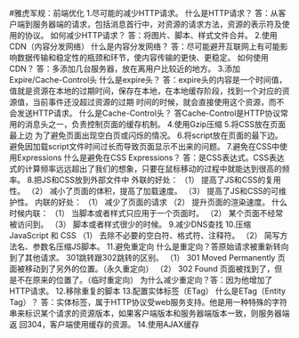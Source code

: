 #雅虎军规：前端优化
1.尽可能的减少HTTP请求。
	什么是HTTP请求？
	    答：从客户端到服务器端的请求，包括消息首行中，对资源的请求方法，资源的表示符及使用的协议。
	如何减少HTTP请求？
	    答：将图片、脚本、样式文件合并。
2.使用CDN（内容分发网络）
	什么是内容分发网络？
	    答：尽可能避开互联网上有可能影响数据传输和稳定性的瓶颈和环节，使内容传输的更快、更稳定。
	如何使用CDN？
	    答：多添加几台服务器，放在离用户比较近的地方。
3.添加Expire/Cache-Control头
	什么是expire头？
	    答：expire头的内容是一个时间值，值就是资源在本地的过期时间，保存在本地，在本地缓存阶段，找到一个对应的资源值，当前事件还没超过资源的过期		时间的时候，就会直接使用这个资源，而不会发送HTTP请求。
	什么是Cache-Control头？
	    答Cache-Control是HTTP协议常用的消息头之一，负责控制页面的缓存机制。
4.使用Gzip压缩
5.将CSS放在页面最上边
	为了避免页面出现空白页或闪烁的情况。
6.将script放在页面的最下边。
	避免因加载script文件时间过长而导致页面显示不出来的问题。
7.避免在CSS中使用Expressions
	什么是避免在CSS Expressions？
	    答：是CSS表达式。CSS表达式的计算频率远远超出了我们的想象，只要在鼠标移动的过程中就能达到很高的频率。
8.把JS和CSS放到外部文件中
	外联的好处：
		（1） 提高了JS和CSS的复用性。
		（2） 减小了页面的体积，提高了加载速度。
		（3） 提高了JS和CSS的可维护性。
	内联的好处：
		（1） 减少了页面的请求
		（2） 提升页面的渲染速度。
	什么时候内联：
		（1） 当脚本或者样式只应用于一个页面时。
		（2） 某个页面不经常被访问到。
		（3） 脚本或者样式很少的时候。
9.减少DNS查找
10.压缩 JavaScript 和 CSS
	（1） 去除不必要的空白符、格式符、注释符。
	（2） 简写方法名、参数名压缩JS脚本。
11.避免重定向
	什么是重定向？答原始请求被重新转向到了其他请求。
	301跳转跟302跳转的区别。
	（1） 301 Moved Permanently 页面被移动到了另外的位置。（永久重定向）
	（2） 302 Found 页面被找到了，但是不在原来的位置了。（临时重定向）
	为什么减少重定向？答：因为他增加了HTTP请求。
12.移除重复的脚本
13.配置实体标签（ETag）
	什么是ETag（Entity Tag）？
	    答：实体标签，属于HTTP协议受web服务支持。他是用一种特殊的字符串来标识某个请求的资源版本，如果客户端版本和服务器端版本一致，则服务器端返		回304，客户端使用缓存的资源。
14.使用AJAX缓存
